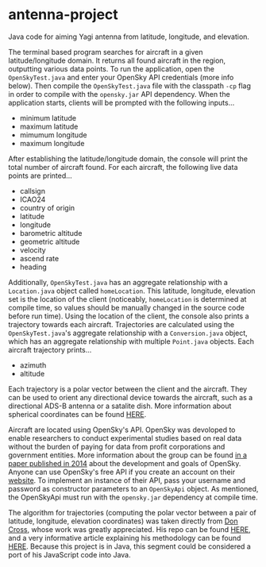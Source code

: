 # antenna-project
Java code for aiming Yagi antenna from latitude, longitude, and elevation. 

The terminal based program searches for aircraft in a given latitude/longitude domain. It returns all found aircraft in the region, outputting various data points. To run the application, open the  ```OpenSkyTest.java``` and enter your OpenSky API credentials (more info below). Then compile the ```OpenSkyTest.java``` file with the classpath ```-cp``` flag in order to compile with the ```opensky.jar``` API dependency. When the application starts, clients will be prompted with the following inputs...

* minimum latitude
* maximum latitude
* mimumum longitude
* maximum longitude

After establishing the latitude/longitude domain, the console will print the total number of aircraft found. For each aircraft, the following live data points are printed...

* callsign
* ICAO24
* country of origin
* latitude
* longitude
* barometric altitude
* geometric altitude
* velocity
* ascend rate
* heading

Additionally, ```OpenSkyTest.java``` has an aggregate relationship with a ```Location.java``` object called ```homeLocation```. This latitude, longitude, elevation set is the location of the client (noticeably, ```homeLocation``` is determined at compile time, so values should be manually changed in the source code before run time). Using the location of the client, the console also prints a trajectory towards each aircraft. Trajectories are calculated using the ```OpenSkyTest.java```'s aggregate relationship with a ```Conversion.java``` object, which has an aggregate relationship with multiple ```Point.java``` objects. Each aircraft trajectory prints...

* azimuth
* altitude

Each trajectory is a polar vector between the client and the aircraft. They can be used to orient any directional device towards the aircraft, such as a directional ADS-B antenna or a satalite dish. More information about spherical coordinates can be found [HERE](https://en.wikipedia.org/wiki/Spherical_coordinate_system). 

Aircraft are located using OpenSky's API. OpenSky was devoloped to enable researchers to conduct experimental studies based on real data without the burden of paying for data from profit corporations and government entities. More information about the group can be found [in a paper published in 2014](https://ieeexplore.ieee.org/document/6846743) about the development and goals of OpenSky. Anyone can use OpenSky's free API if you create an account on their [website](https://opensky-network.org/). To implement an instance of their API, pass your username and password as constructor parameters to an ```OpenSkyApi``` object. As mentioned, the OpenSkyApi must run with the ```opensky.jar``` dependency at compile time.  

The algorithm for trajectories (computing the polar vector between a pair of latitude, longitude, elevation coordinates) was taken directly from [Don Cross](https://github.com/cosinekitty), whose work was greatly appreciated. His repo can be found [HERE](https://github.com/cosinekitty/geocalc), and a very informative article explaining his methodology can be found [HERE](https://medium.com/javascript-in-plain-english/calculating-azimuth-distance-and-altitude-from-a-pair-of-gps-locations-36b4325d8ab0). Because this project is in Java, this segment could be considered a port of his JavaScript code into Java.
